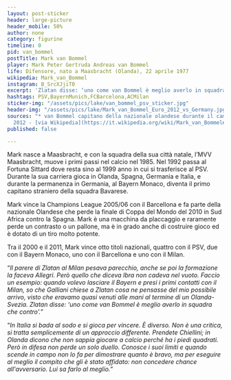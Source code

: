 ```yaml
---
layout: post-sticker
header: large-picture
header_mobile: 50%
author: none
category: figurine
timeline: 0
pid: van_bommel
postTitle: Mark van Bommel
player: Mark Peter Gertruda Andreas van Bommel
life: Difensore, nato a Maasbracht (Olanda), 22 aprile 1977
wikipedia: Mark_van_Bommel
instagram: B_SrcXJjiT0
excerpt: 'Zlatan disse: ‘uno come van Bommel è meglio averlo in squadra che contro’'
hashtags: PSV,BayernMunich,FCBarcelona,ACMilan
sticker-img: "/assets/pics/lake/van_bommel_psv_sticker.jpg"
header-img: "/assets/pics/lake/Mark_van_Bommel_Euro_2012_vs_Germany.jpg"
sources: "* van Bommel capitano della nazionale olandese durante il campionato d'Europa
  2012 - [via Wikipedia](https://it.wikipedia.org/wiki/Mark_van_Bommel#/media/File:Mark_van_Bommel_Euro_2012_vs_Germany.jpg)"
published: false

---
```

Mark nasce a Maasbracht, e con la squadra della sua città natale, l’MVV Maasbracht, muove i primi passi nel calcio nel 1985. Nel 1992 passa al Fortuna Sittard dove resta sino al 1999 anno in cui si trasferisce al PSV. Durante la sua carriera gioca in Olanda, Spagna, Germania e Italia, e durante la permanenza in Germania, al Bayern Monaco, diventa il primo capitano straniero della squadra Bavarese.

  
Mark vince la Champions League 2005/06 con il Barcellona e fa parte della nazionale Olandese che perde la finale di Coppa del Mondo del 2010 in Sud Africa contro la Spagna. Mark è una macchina da placcaggio e raramente perde un contrasto o un pallone, ma è in grado anche di costruire gioco ed è dotato di un tiro molto potente.

  
Tra il 2000 e il 2011, Mark vince otto titoli nazionali, quattro con il PSV, due con il Bayern Monaco, uno con il Barcellona e uno con il Milan.  
  
“_Il parere di Zlatan al Milan pesava parecchio, anche se poi la formazione la faceva Allegri. Però quello che diceva Ibra non cadeva nel vuoto. Faccio un esempio: quando volevo lasciare il Bayern e presi i primi contatti con il Milan, so che Galliani chiese a Zlatan cosa ne pensasse del mio possibile arrivo, visto che eravamo quasi venuti alle mani al termine di un Olanda-Svezia. Zlatan disse: ‘uno come van Bommel è meglio averlo in squadra che contro’._”  
  
“_In Italia si bada al sodo e si gioca per vincere. È diverso. Non è una critica, si tratta semplicemente di un approccio differente. Prendete Chiellini; in Olanda dicono che non sappia giocare a calcio perché ha i piedi quadrati. Però in difesa non perde un solo duello. Conosce i suoi limiti e quando scende in campo non lo fa per dimostrare quanto è bravo, ma per eseguire al meglio il compito che gli è stato affidato: non concedere chance all'avversario. Lui sa farlo al meglio._”